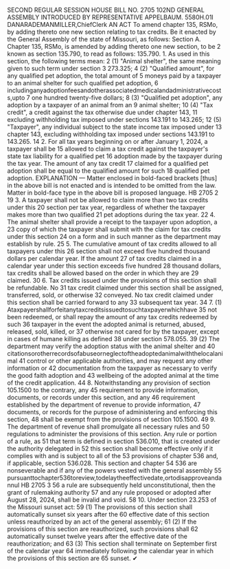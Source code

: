 SECOND REGULAR SESSION
HOUSE BILL NO. 2705
102ND GENERAL ASSEMBLY
INTRODUCED BY REPRESENTATIVE APPELBAUM.
5580H.01I DANARADEMANMILLER,ChiefClerk
AN ACT
To amend chapter 135, RSMo, by adding thereto one new section relating to tax credits.
Be it enacted by the General Assembly of the state of Missouri, as follows:
Section A. Chapter 135, RSMo, is amended by adding thereto one new section, to be
2 known as section 135.790, to read as follows:
135.790. 1. As used in this section, the following terms mean:
2 (1) "Animal shelter", the same meaning given to such term under section
3 273.325;
4 (2) "Qualified amount", for any qualified pet adoption, the total amount of
5 moneys paid by a taxpayer to an animal shelter for such qualified pet adoption,
6 includinganyadoptionfeesandotherassociatedmedicalandadministrativecosts,upto
7 one hundred twenty-five dollars;
8 (3) "Qualified pet adoption", any adoption by a taxpayer of an animal from an
9 animal shelter;
10 (4) "Tax credit", a credit against the tax otherwise due under chapter 143,
11 excluding withholding tax imposed under sections 143.191 to 143.265;
12 (5) "Taxpayer", any individual subject to the state income tax imposed under
13 chapter 143, excluding withholding tax imposed under sections 143.191 to 143.265.
14 2. For all tax years beginning on or after January 1, 2024, a taxpayer shall be
15 allowed to claim a tax credit against the taxpayer's state tax liability for a qualified pet
16 adoption made by the taxpayer during the tax year. The amount of any tax credit
17 claimed for a qualified pet adoption shall be equal to the qualified amount for such
18 qualified pet adoption.
EXPLANATION — Matter enclosed in bold-faced brackets [thus] in the above bill is not enacted and is
intended to be omitted from the law. Matter in bold-face type in the above bill is proposed language.
HB 2705 2
19 3. A taxpayer shall not be allowed to claim more than two tax credits under this
20 section per tax year, regardless of whether the taxpayer makes more than two qualified
21 pet adoptions during the tax year.
22 4. The animal shelter shall provide a receipt to the taxpayer upon adoption, a
23 copy of which the taxpayer shall submit with the claim for tax credits under this section
24 on a form and in such manner as the department may establish by rule.
25 5. The cumulative amount of tax credits allowed to all taxpayers under this
26 section shall not exceed five hundred thousand dollars per calendar year. If the amount
27 of tax credits claimed in a calendar year under this section exceeds five hundred
28 thousand dollars, tax credits shall be allowed based on the order in which they are
29 claimed.
30 6. Tax credits issued under the provisions of this section shall be refundable. No
31 tax credit claimed under this section shall be assigned, transferred, sold, or otherwise
32 conveyed. No tax credit claimed under this section shall be carried forward to any
33 subsequent tax year.
34 7. (1) Ataxpayershallforfeitanytaxcreditsissuedtosuchtaxpayerwhichhave
35 not been redeemed, or shall repay the amount of any tax credits redeemed by such
36 taxpayer in the event the adopted animal is returned, abused, released, sold, killed, or
37 otherwise not cared for by the taxpayer, except in cases of humane killing as defined
38 under section 578.055.
39 (2) The department may verify the adoption status with the animal shelter and
40 citationsorotherrecordsofabuseorneglectoftheadoptedanimalwiththelocalanimal
41 control or other applicable authorities, and may request any other information or
42 documentation from the taxpayer as necessary to verify the good faith adoption and
43 wellbeing of the adopted animal at the time of the credit application.
44 8. Notwithstanding any provision of section 105.1500 to the contrary, any
45 requirement to provide information, documents, or records under this section, and any
46 requirement established by the department of revenue to provide information,
47 documents, or records for the purpose of administering and enforcing this section,
48 shall be exempt from the provisions of section 105.1500.
49 9. The department of revenue shall promulgate all necessary rules and
50 regulations to administer the provisions of this section. Any rule or portion of a rule, as
51 that term is defined in section 536.010, that is created under the authority delegated in
52 this section shall become effective only if it complies with and is subject to all of the
53 provisions of chapter 536 and, if applicable, section 536.028. This section and chapter
54 536 are nonseverable and if any of the powers vested with the general assembly
55 pursuanttochapter536toreview,todelaytheeffectivedate,ortodisapproveandannul
HB 2705 3
56 a rule are subsequently held unconstitutional, then the grant of rulemaking authority
57 and any rule proposed or adopted after August 28, 2024, shall be invalid and void.
58 10. Under section 23.253 of the Missouri sunset act:
59 (1) The provisions of this section shall automatically sunset six years after the
60 effective date of this section unless reauthorized by an act of the general assembly;
61 (2) If the provisions of this section are reauthorized, such provisions shall
62 automatically sunset twelve years after the effective date of the reauthorization; and
63 (3) This section shall terminate on September first of the calendar year
64 immediately following the calendar year in which the provisions of this section are
65 sunset.
✔